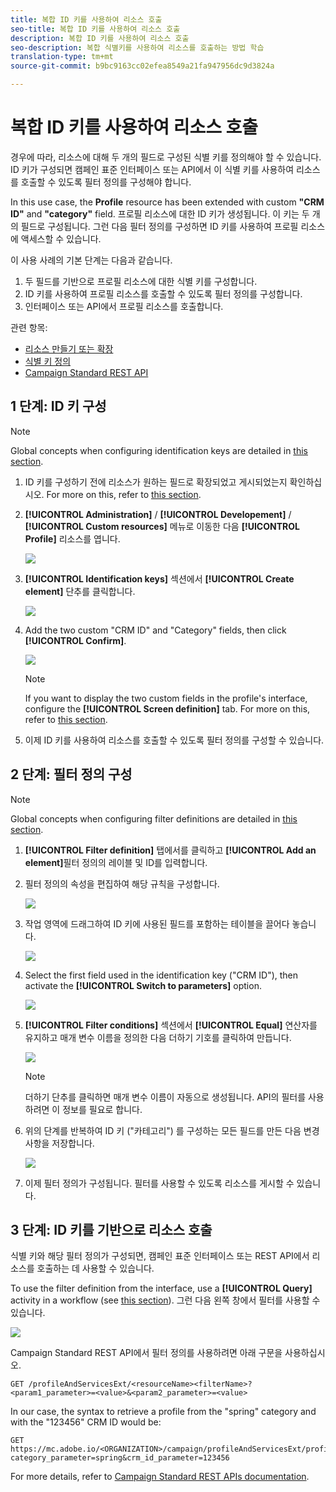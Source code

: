 ```yaml
---
title: 복합 ID 키를 사용하여 리소스 호출
seo-title: 복합 ID 키를 사용하여 리소스 호출
description: 복합 ID 키를 사용하여 리소스 호출
seo-description: 복합 식별키를 사용하여 리소스를 호출하는 방법 학습
translation-type: tm+mt
source-git-commit: b9bc9163cc02efea8549a21fa947956dc9d3824a

---
```



# 복합 ID 키를 사용하여 리소스 호출

경우에 따라, 리소스에 대해 두 개의 필드로 구성된 식별 키를 정의해야 할 수 있습니다. ID 키가 구성되면 캠페인 표준 인터페이스 또는 API에서 이 식별 키를 사용하여 리소스를 호출할 수 있도록 필터 정의를 구성해야 합니다.

In this use case, the **Profile** resource has been extended with custom **"CRM ID"** and **"category"** field. 프로필 리소스에 대한 ID 키가 생성됩니다. 이 키는 두 개의 필드로 구성됩니다. 그런 다음 필터 정의를 구성하면 ID 키를 사용하여 프로필 리소스에 액세스할 수 있습니다.

이 사용 사례의 기본 단계는 다음과 같습니다.

1. 두 필드를 기반으로 프로필 리소스에 대한 식별 키를 구성합니다.
1. ID 키를 사용하여 프로필 리소스를 호출할 수 있도록 필터 정의를 구성합니다.
1. 인터페이스 또는 API에서 프로필 리소스를 호출합니다.

관련 항목:

* [리소스 만들기 또는 확장](../../developing/using/creating-or-extending-the-resource.md)
* [식별 키 정의](../../developing/using/configuring-the-resource-s-data-structure.md#defining-identification-keys)
* [Campaign Standard REST API](https://docs.campaign.adobe.com/doc/standard/en/api/ACS_API.html)

## 1 단계: ID 키 구성

>[!NOTE]
> Global concepts when configuring identification keys are detailed in [this section](../../developing/using/configuring-the-resource-s-data-structure.md#defining-identification-keys).

1. ID 키를 구성하기 전에 리소스가 원하는 필드로 확장되었고 게시되었는지 확인하십시오. For more on this, refer to [this section](../../developing/using/creating-or-extending-the-resource.md).

1. **[!UICONTROL Administration]** / **[!UICONTROL Developement]** / **[!UICONTROL Custom resources]** 메뉴로 이동한 다음 **[!UICONTROL Profile]** 리소스를 엽니다.

   ![](assets/uc_idkey1.png)

1. **[!UICONTROL Identification keys]** 섹션에서 **[!UICONTROL Create element]** 단추를 클릭합니다.

   ![](assets/uc_idkey2.png)

1. Add the two custom "CRM ID" and "Category" fields, then click **[!UICONTROL Confirm]**.

   ![](assets/uc_idkey3.png)

   >[!NOTE]
   > If you want to display the two custom fields in the profile's interface, configure the **[!UICONTROL Screen definition]** tab. For more on this, refer to [this section](../../developing/using/configuring-the-screen-definition.md).

1. 이제 ID 키를 사용하여 리소스를 호출할 수 있도록 필터 정의를 구성할 수 있습니다.

## 2 단계: 필터 정의 구성

>[!NOTE]
> Global concepts when configuring filter definitions are detailed in [this section](../../developing/using/configuring-filter-definition.md).

1. **[!UICONTROL Filter definition]** 탭에서를 클릭하고 **[!UICONTROL Add an element]**&#x200B;필터 정의의 레이블 및 ID를 입력합니다.

1. 필터 정의의 속성을 편집하여 해당 규칙을 구성합니다.

   ![](assets/uc_idkey4.png)

1. 작업 영역에 드래그하여 ID 키에 사용된 필드를 포함하는 테이블을 끌어다 놓습니다.

   ![](assets/uc_idkey5.png)

1. Select the first field used in the identification key ("CRM ID"), then activate the **[!UICONTROL Switch to parameters]** option.

   ![](assets/uc_idkey6.png)

1. **[!UICONTROL Filter conditions]** 섹션에서 **[!UICONTROL Equal]** 연산자를 유지하고 매개 변수 이름을 정의한 다음 더하기 기호를 클릭하여 만듭니다.

   ![](assets/uc_idkey7.png)

   >[!NOTE]
   > 더하기 단추를 클릭하면 매개 변수 이름이 자동으로 생성됩니다. API의 필터를 사용하려면 이 정보를 필요로 합니다.

1. 위의 단계를 반복하여 ID 키 ("카테고리") 를 구성하는 모든 필드를 만든 다음 변경 사항을 저장합니다.

   ![](assets/uc_idkey8.png)

1. 이제 필터 정의가 구성됩니다. 필터를 사용할 수 있도록 리소스를 게시할 수 있습니다.

## 3 단계: ID 키를 기반으로 리소스 호출

식별 키와 해당 필터 정의가 구성되면, 캠페인 표준 인터페이스 또는 REST API에서 리소스를 호출하는 데 사용할 수 있습니다.

To use the filter definition from the interface, use a **[!UICONTROL Query]** activity in a workflow (see [this section](../../automating/using/query.md)). 그런 다음 왼쪽 창에서 필터를 사용할 수 있습니다.

![](assets/uc_idkey9.png)

Campaign Standard REST API에서 필터 정의를 사용하려면 아래 구문을 사용하십시오.

```
GET /profileAndServicesExt/<resourceName><filterName>?<param1_parameter>=<value>&<param2_parameter>=<value>
```

In our case, the syntax to retrieve a profile from the "spring" category and with the "123456" CRM ID would be:

```
GET https://mc.adobe.io/<ORGANIZATION>/campaign/profileAndServicesExt/profile/identification_key?category_parameter=spring&crm_id_parameter=123456
```

For more details, refer to [Campaign Standard REST APIs documentation](https://docs.campaign.adobe.com/doc/standard/en/api/ACS_API.html#filtering).
